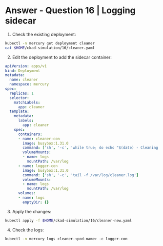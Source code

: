 # Answer - Question 16 | Logging sidecar

1. Check the existing deployment:
```bash
kubectl -n mercury get deployment cleaner
cat $HOME/ckad-simulation/16/cleaner.yaml
```

2. Edit the deployment to add the sidecar container:
```yaml
apiVersion: apps/v1
kind: Deployment
metadata:
  name: cleaner
  namespace: mercury
spec:
  replicas: 1
  selector:
    matchLabels:
      app: cleaner
  template:
    metadata:
      labels:
        app: cleaner
    spec:
      containers:
      - name: cleaner-con
        image: busybox:1.31.0
        command: ['sh', '-c', 'while true; do echo "$(date) - Cleaning data..." >> /var/log/cleaner.log; sleep 5; done']
        volumeMounts:
        - name: logs
          mountPath: /var/log
      - name: logger-con
        image: busybox:1.31.0
        command: ['sh', '-c', 'tail -f /var/log/cleaner.log']
        volumeMounts:
        - name: logs
          mountPath: /var/log
      volumes:
      - name: logs
        emptyDir: {}
```

3. Apply the changes:
```bash
kubectl apply -f $HOME/ckad-simulation/16/cleaner-new.yaml
```

4. Check the logs:
```bash
kubectl -n mercury logs cleaner-<pod-name> -c logger-con
```
